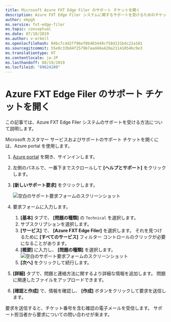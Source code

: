 ```yaml
---
title: Microsoft Azure FXT Edge Filer のサポート チケットを開く
description: Azure FXT Edge Filer システムに関するサポートを受けるためのチケットを開く手順
author: ekpgh
ms.service: fxt-edge-filer
ms.topic: conceptual
ms.date: 07/10/2019
ms.author: v-erkell
ms.openlocfilehash: 04bc7c4d2ff96ef8b403449cf58d131bdc22a101
ms.sourcegitcommit: 55e0c33b84f2579b7aad48a420a21141854bc9e3
ms.translationtype: HT
ms.contentlocale: ja-JP
ms.lasthandoff: 08/19/2019
ms.locfileid: "69624109"
---
```

# <a name="open-a-support-ticket-for-the-azure-fxt-edge-filer"></a>Azure FXT Edge Filer のサポート チケットを開く

この記事では、Azure FXT Edge Filer システムのサポートを受ける方法について説明します。

Microsoft カスタマー サービスおよびサポートのサポート チケットを開くには、Azure portal を使用します。

1. [Azure portal](https://portal.azure.com/) を開き、サインインします。
1. 左側のパネルで、一番下までスクロールして **[ヘルプとサポート]** をクリックします。
1. **[新しいサポート要求]** をクリックします。 

   ![空白のサポート要求フォームのスクリーンショット](media/fxt-support-blank.png)

1. 要求フォームに入力します。  
    1. **[基本]** タブで、 **[問題の種類]** の ``Technical`` を選択します。 
    1. サブスクリプションを選択します。 
    1. **[サービス]** で、 **[Azure FXT Edge Filer]** を選択します。 それを見つけるために **[すべてのサービス]** フィルター コントロールのクリックが必要になることがあります。 
    1. **[概要]** に入力し、 **[問題の種類]** を選択します。 
    ![空白のサポート要求フォームのスクリーンショット](media/fxt-support-populated.png) 
    1. **[次へ]** をクリックして続行します。 
1. **[詳細]** タブで、問題と連絡方法に関するより詳細な情報を追加します。 問題に関連したファイルをアップロードできます。 
1. **[確認と作成]** で、情報を確認し、 **[作成]** ボタンをクリックして要求を送信します。

要求を送信すると、チケット番号を含む確認の電子メールを受信します。 サポート担当者から要求についての問い合わせが来ます。
